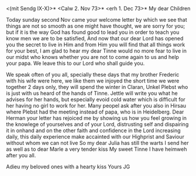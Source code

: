 <(mit Sendg IX-X)>* <Calw 2. Nov 73>*
 <erh 1. Dec 73>*
My dear Children

Today sunday second Nov came your welcome letter by which we see that things are not so smooth as one might have thought, we are sorry for you; but if it is the way God has found good to lead you in order to teach you know men we are to be satisfied, And now that our dear Lord has opened you the secret to live in Him and from Him you will find that all things work for your best, I am glad to hear my dear Tinne would no more fear to live in our midst who knows whether you are not to come again to us and help your papa. We leave this to our Lord who shall guide you.

We speak often of you all, specially these days that my brother Frederic with his wife were here, we like them we injoyed the short time we were together 2 days only, they will spend the winter in Claran, Unkel Plebst who is just with us heard of the hands of Tinne. Jettle will write you what he advises for her hands, but especially evoid cold water which is difficult for her having no girl to work for her. Many peopel ask after you also in Hirsau where Plebst had the meeting instead of papa, who is in Heidelberg. 
Dear Herman your letter has rejoiced me by showing us how you feel growing in the knowlege of yourselves and of your Lord, distrusting self and dispairing it in onhand and on the other faith and confidence in the Lord increasing daily, this daily experience make accainted with our Highprist and Saviour without whom we can not live So my dear Julia has still the warts I send her as well as to dear Marle a very tender kiss My sweet Tinne I have heimweh after you all.

Adieu my beloved ones with a hearty kiss
 Yours JG
